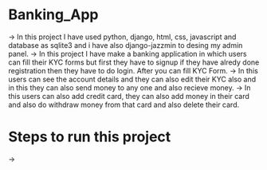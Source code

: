 # Banking_App

-> In this project I have used python, django, html, css, javascript and database as sqlite3 and i have also django-jazzmin to desing my admin panel.
-> In this project I have make a banking application in which users can fill their KYC forms but first they have to signup if they have alredy done registration then 
   they have to do login. After you can fill KYC Form.
-> In this users can see the account details and they can also edit their KYC also and in this they can also send money to any one and also recieve money.
-> In this users can also add credit card, they can also add money in their card and also do withdraw money from that card and also delete their card.

# Steps to run this project
-> 
